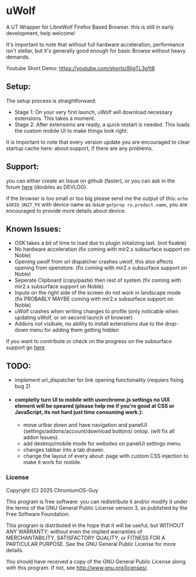 # uWolf

A UT Wrapper for LibreWolf Firefox Based Browser.
this is still in early development, help welcome!

It's important to note that without full hardware acceleration, performance isn't stellar, but it's generally good enough for basic Browse without heavy demands.

Youtube Short Demo: https://youtube.com/shorts/8IigTL3g1t8

## Setup:
The setup process is straightforward:
 -  Stage 1: On your very first launch, uWolf will download necessary extensions. This takes a moment.
 -  Stage 2: After extensions are ready, a quick restart is needed. This loads the custom mobile UI to make things look right.

It is Important to note that every version update you are encouraged to clear startup cache here: about:support, if there are any problems.

## Support:
you can either create an Issue on github (faster), or you can ask in the forum [here](https://forums.ubports.com/topic/11060/uwolf-librewolf) (doubles as DEVLOG).

if the browser is too small or too big please send me the output of this:
```echo $GRID_UNIT_PX```  with device name as issue ```getprop ro.product.name```, you are encouraged to provide more details about device.

## Known Issues:
* OSK takes a bit of time to load due to plugin initalizing last. (not fixable)
* No hardware acceleration (fix coming with mir2.x subsurface support on Noble)
* Opening uwolf from url dispatcher crashes uwolf, this also affects opening from openstore. (fix coming with mir2.x subsurface support on Noble)
* Seperate Clipboard (copy/paste) then rest of system (fix coming with mir2.x subsurface support on Noble)
* Inputs on the right side of the screen do not work in landscape mode (fix PROBABLY MAYBE coming with mir2.x subsurface support on Noble)
* uWolf crashes when writing changes to profile (only noticable when updating uWolf, or on second launch of browser)
* Addons not visibale, no ability to install extenstions due to the drop-down menu for adding them getting hidden


if you want to contribute or check on the progress on the subsurface support go [here](https://gitlab.com/ubports/development/core/qtmir/-/merge_requests/83)

## TODO:
* implement url_dispatcher for link opening functionality (requiers fixing bug 2)
* #### completly turn UI to mobile with userchrome.js settings no UIX element will be speared (please help me if you're good at CSS or JavaScript, its not hard just time consuming work.):
    * move urlbar down and have navigation and panelUI (settings/addons/account/download buttons) ontop. (will fix all addon Issues).
    * add desktop/mobile mode for websites on panelUI settings menu.
    * changes tabbar into a tab drawer.
    * change the layout of every about: page with custom CSS injection to make it work for mobile.


### License

Copyright (C) 2025  ChromiumOS-Guy

This program is free software: you can redistribute it and/or modify it under
the terms of the GNU General Public License version 3, as published by the
Free Software Foundation.

This program is distributed in the hope that it will be useful, but WITHOUT ANY
WARRANTY; without even the implied warranties of MERCHANTABILITY, SATISFACTORY
QUALITY, or FITNESS FOR A PARTICULAR PURPOSE.  See the GNU General Public License
for more details.

You should have received a copy of the GNU General Public License along with
this program. If not, see <http://www.gnu.org/licenses/>.
